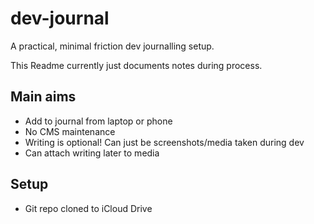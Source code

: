 # dev-journal
A practical, minimal friction dev journalling setup.

This Readme currently just documents notes during process.

## Main aims
* Add to journal from laptop or phone
* No CMS maintenance
* Writing is optional! Can just be screenshots/media taken during dev
* Can attach writing later to media

## Setup 
* Git repo cloned to iCloud Drive
  
